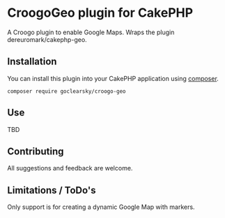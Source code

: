 # CroogoGeo plugin for CakePHP

A Croogo plugin to enable Google Maps. Wraps the plugin dereuromark/cakephp-geo.

## Installation

You can install this plugin into your CakePHP application using [composer](http://getcomposer.org).

```
composer require goclearsky/croogo-geo
```
## Use

TBD

## Contributing

All suggestions and feedback are welcome.

## Limitations / ToDo's

Only support is for creating a dynamic Google Map with markers.
